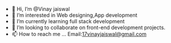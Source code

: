 - 👋 Hi, I’m @Vinay jaiswal
- 👀 I’m interested in Web designing,App development
- 🌱 I’m currently learning full stack development
- 💞️ I’m looking to collaborate on front-end development projects.
- 📫 How to reach me ...
Email:17vinayjaiswal@gmail.com


<!---
Vinayjais/Vinayjais is a ✨ special ✨ repository because its `README.md` (this file) appears on your GitHub profile.
You can click the Preview link to take a look at your changes.
--->
